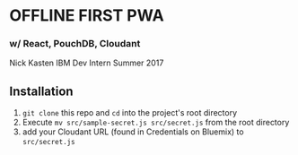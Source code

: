 # OFFLINE FIRST PWA

### w/ React, PouchDB, Cloudant

Nick Kasten
IBM Dev Intern
Summer 2017

## Installation

1. `git clone` this repo and `cd` into the project's root directory
2. Execute `mv src/sample-secret.js src/secret.js` from the root directory
3. add your Cloudant URL (found in Credentials on Bluemix) to `src/secret.js`